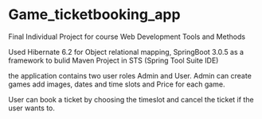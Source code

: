 # Game_ticketbooking_app

Final Individual Project for course Web Development Tools and Methods

Used Hibernate 6.2 for Object relational mapping, SpringBoot 3.0.5 as a framework to bulid Maven Project in STS (Spring Tool Suite IDE)

the application contains two user roles Admin and User. Admin can create games add images, dates and time slots and Price for each game.

User can book a ticket by choosing the timeslot and cancel the ticket if the user wants to.
